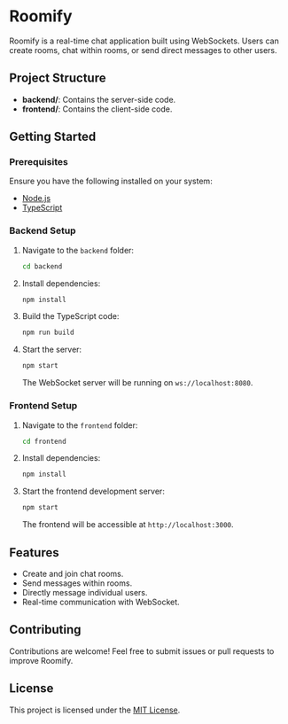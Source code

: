 # Roomify

Roomify is a real-time chat application built using WebSockets. Users can create rooms, chat within rooms, or send direct messages to other users.

## Project Structure
- **backend/**: Contains the server-side code.
- **frontend/**: Contains the client-side code.

## Getting Started

### Prerequisites
Ensure you have the following installed on your system:
- [Node.js](https://nodejs.org/)
- [TypeScript](https://www.typescriptlang.org/)

### Backend Setup
1. Navigate to the `backend` folder:
   ```bash
   cd backend
   ```
2. Install dependencies:
   ```bash
   npm install
   ```
3. Build the TypeScript code:
   ```bash
   npm run build
   ```
4. Start the server:
   ```bash
   npm start
   ```
   The WebSocket server will be running on `ws://localhost:8080`.

### Frontend Setup
1. Navigate to the `frontend` folder:
   ```bash
   cd frontend
   ```
2. Install dependencies:
   ```bash
   npm install
   ```
3. Start the frontend development server:
   ```bash
   npm start
   ```
   The frontend will be accessible at `http://localhost:3000`.

## Features
- Create and join chat rooms.
- Send messages within rooms.
- Directly message individual users.
- Real-time communication with WebSocket.

## Contributing
Contributions are welcome! Feel free to submit issues or pull requests to improve Roomify.

## License
This project is licensed under the [MIT License](LICENSE).
